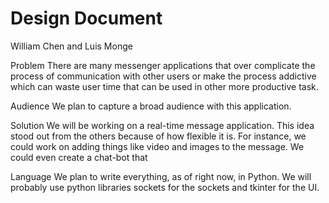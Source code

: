# Design Document
William Chen and Luis Monge

Problem
There are many messenger applications that over complicate the process of communication with other users or make the process addictive which can waste user time that can be used in other more productive task.

Audience
We plan to capture a broad audience with this application.

Solution 
	We will be working on a real-time message application. This idea stood out from the others because of how flexible it is. For instance, we could work on adding things like video and images to the message. We could even create a chat-bot that 

Language 
We plan to write everything, as of right now, in Python. We will probably use python libraries sockets for the sockets and tkinter for the UI.   
